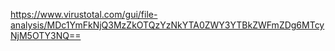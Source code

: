 https://www.virustotal.com/gui/file-analysis/MDc1YmFkNjQ3MzZkOTQzYzNkYTA0ZWY3YTBkZWFmZDg6MTcyNjM5OTY3NQ==
